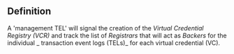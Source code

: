 ## Definition
A 'management TEL' will signal the creation of the _Virtual Credential Registry (VCR)_ and track the list of _Registrars_ that will act as _Backers_ for the individual _ transaction event logs (TELs)_ for each virtual credential (VC).